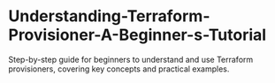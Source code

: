 # Understanding-Terraform-Provisioner-A-Beginner-s-Tutorial
Step-by-step guide for beginners to understand and use Terraform provisioners, covering key concepts and practical examples.
